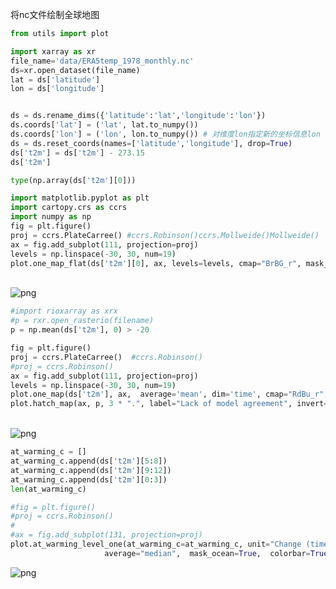 将nc文件绘制全球地图
```python
from utils import plot
```


```python
import xarray as xr
file_name='data/ERA5temp_1978_monthly.nc' 
ds=xr.open_dataset(file_name)
lat = ds['latitude']
lon = ds['longitude']


ds = ds.rename_dims({'latitude':'lat','longitude':'lon'})
ds.coords['lat'] = ('lat', lat.to_numpy())
ds.coords['lon'] = ('lon', lon.to_numpy()) # 对维度lon指定新的坐标信息lon
ds = ds.reset_coords(names=['latitude','longitude'], drop=True)
ds['t2m'] = ds['t2m'] - 273.15
ds['t2m']
```




```python
type(np.array(ds['t2m'][0]))
```




```python
import matplotlib.pyplot as plt
import cartopy.crs as ccrs
import numpy as np
fig = plt.figure()
proj = ccrs.PlateCarree() #ccrs.Robinson()ccrs.Mollweide()Mollweide()
ax = fig.add_subplot(111, projection=proj)
levels = np.linspace(-30, 30, num=19)
plot.one_map_flat(ds['t2m'][0], ax, levels=levels, cmap="BrBG_r", mask_ocean=False, add_coastlines=True, add_land=False, plotfunc="pcolormesh")
```


​    
![png](https://imagecollection.oss-cn-beijing.aliyuncs.com/legion/output_3_1.png)
​    



```python
#import rioxarray as xrx
#p = rxr.open_rasterio(filename)
p = np.mean(ds['t2m'], 0) > -20
```


```python
fig = plt.figure()  
proj = ccrs.PlateCarree()  #ccrs.Robinson()  
#proj = ccrs.Robinson()  
ax = fig.add_subplot(111, projection=proj)
levels = np.linspace(-30, 30, num=19)
plot.one_map(ds['t2m'], ax,  average='mean', dim='time', cmap="RdBu_r", levels=levels,  mask_ocean=True,  add_coastlines=True,  add_land=True,  plotfunc="pcolormesh", colorbar=True, getmean=True)
plot.hatch_map(ax, p, 3 * ".", label="Lack of model agreement", invert=True, linewidth=0.25, color="0.1")
```


​    
![png](https://imagecollection.oss-cn-beijing.aliyuncs.com/legion/output_5_1.png)
​    



```python
at_warming_c = []
at_warming_c.append(ds['t2m'][5:8])
at_warming_c.append(ds['t2m'][9:12])
at_warming_c.append(ds['t2m'][0:3])
len(at_warming_c)

#fig = plt.figure()   
#proj = ccrs.Robinson()  
#
#ax = fig.add_subplot(131, projection=proj)
plot.at_warming_level_one(at_warming_c=at_warming_c, unit="Change (times as frequent)", title='drought frequency change w.r.t. 1850-1900', \
                     average="median",  mask_ocean=True,  colorbar=True, cmap="RdBu",  dim='time', add_legend=False, hatch_data=None, levels=levels, plotfunc='pcolormesh', getmean=True)

```


  
![png](https://imagecollection.oss-cn-beijing.aliyuncs.com/legion/output_6_1.png)
    

